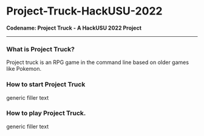 # Project-Truck-HackUSU-2022
**Codename: Project Truck - A HackUSU 2022 Project**
****
### What is Project Truck?
Project truck is an RPG game in the command line based on older games like Pokemon.
### How to start Project Truck
generic filler text
### How to play Project Truck.
generic filler text
